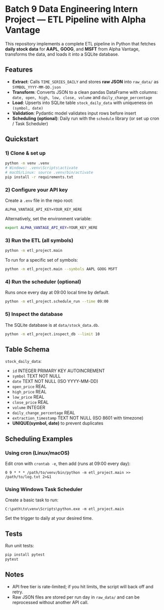 # Batch 9 Data Engineering Intern Project — ETL Pipeline with Alpha Vantage

This repository implements a complete ETL pipeline in Python that fetches **daily stock data** for **AAPL**, **GOOG**, and **MSFT** from Alpha Vantage, transforms the data, and loads it into a SQLite database.

## Features
- **Extract**: Calls `TIME_SERIES_DAILY` and stores **raw JSON** into `raw_data/` as `SYMBOL_YYYY-MM-DD.json`
- **Transform**: Converts JSON to a clean pandas DataFrame with columns: `date, open, high, low, close, volume` and `daily_change_percentage`
- **Load**: Upserts into SQLite table `stock_daily_data` with uniqueness on `(symbol, date)`
- **Validation**: Pydantic model validates input rows before insert
- **Scheduling (optional)**: Daily run with the `schedule` library (or set up cron / Task Scheduler)

## Quickstart

### 1) Clone & set up
```bash
python -m venv .venv
# Windows: .venv\Scripts\activate
# macOS/Linux: source .venv/bin/activate
pip install -r requirements.txt
```

### 2) Configure your API key
Create a `.env` file in the repo root:
```
ALPHA_VANTAGE_API_KEY=YOUR_KEY_HERE
```

Alternatively, set the environment variable:
```bash
export ALPHA_VANTAGE_API_KEY=YOUR_KEY_HERE
```

### 3) Run the ETL (all symbols)
```bash
python -m etl_project.main
```
To run for a specific set of symbols:
```bash
python -m etl_project.main --symbols AAPL GOOG MSFT
```

### 4) Run the scheduler (optional)
Runs once every day at 09:00 local time by default.
```bash
python -m etl_project.schedule_run --time 09:00
```

### 5) Inspect the database
The SQLite database is at `data/stock_data.db`.
```bash
python -m etl_project.inspect_db --limit 10
```

## Table Schema
`stock_daily_data`:
- `id` INTEGER PRIMARY KEY AUTOINCREMENT
- `symbol` TEXT NOT NULL
- `date` TEXT NOT NULL (ISO YYYY-MM-DD)
- `open_price` REAL
- `high_price` REAL
- `low_price` REAL
- `close_price` REAL
- `volume` INTEGER
- `daily_change_percentage` REAL
- `extraction_timestamp` TEXT NOT NULL (ISO 8601 with timezone)
- **UNIQUE(symbol, date)** to prevent duplicates

## Scheduling Examples

### Using cron (Linux/macOS)
Edit cron with `crontab -e`, then add (runs at 09:00 every day):
```
0 9 * * * /path/to/venv/bin/python -m etl_project.main >> /path/to/log.txt 2>&1
```

### Using Windows Task Scheduler
Create a basic task to run:
```
C:\path\to\venv\Scripts\python.exe -m etl_project.main
```
Set the trigger to daily at your desired time.

## Tests
Run unit tests:
```bash
pip install pytest
pytest
```

## Notes
- API free tier is rate-limited; if you hit limits, the script will back off and retry.
- Raw JSON files are stored per run day in `raw_data/` and can be reprocessed without another API call.